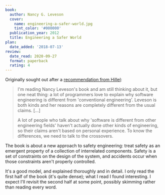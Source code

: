 ```yaml
---
book:
  author: Nancy G. Leveson
  cover:
    name: engineering-a-safer-world.jpg
    tint_color: '#000000'
  publication_year: 2012
  title: Engineering a Safer World
plan:
  date_added: '2018-07-13'
review:
  date_read: 2020-09-27
  format: paperback
  rating: 4
---
```


Originally sought out after a [recommendation from Hillel](https://twitter.com/Hillelogram/status/1017788075555065858):

> I'm reading Nancy Leveson's book and am still thinking about it, but one neat thing: a lot of programmers love to explain why software engineering is different from 'conventional engineering'. Leveson is both kinds and her reasons are completely different from the usual claims. […]
>
> A lot of people who talk about why 'software is different from other engineering fields' haven't actually done other kinds of engineering, so their claims aren't based on personal experience. To know the differences, we need to talk to the crossovers.

The book is about a new approach to safety engineering: treat safety as an emergent property of a collection of interrelated components.
Safety is a set of constraints on the design of the system, and accidents occur when those constraints aren't properly controlled.

It's a good model, and explained thoroughly and in detail.
I only read the first half of the book (it's quite dense); what I read I found interesting.
I expect I'll revisit the second half at some point, possibly skimming rather than reading every word.